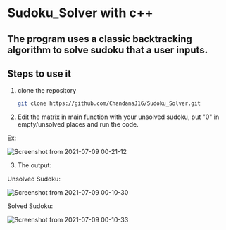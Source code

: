 # Sudoku_Solver with c++
## The program uses a classic backtracking algorithm to solve sudoku that a user inputs.

## Steps to use it

1. clone the repository
   ```sh
   git clone https://github.com/ChandanaJ16/Sudoku_Solver.git
   ```
2. Edit the matrix in main function with your unsolved sudoku, put "0" in empty/unsolved places and run the code.

Ex:

![Screenshot from 2021-07-09 00-21-12](https://user-images.githubusercontent.com/65539515/124977085-b349e480-e04d-11eb-94e2-1fd34b1043bf.png)

3. The output:

Unsolved Sudoku:

![Screenshot from 2021-07-09 00-10-30](https://user-images.githubusercontent.com/65539515/124977174-cf4d8600-e04d-11eb-8db4-01a7ca137698.png)

Solved Sudoku:

![Screenshot from 2021-07-09 00-10-33](https://user-images.githubusercontent.com/65539515/124977215-db394800-e04d-11eb-8e39-6d3cb827e170.png)
